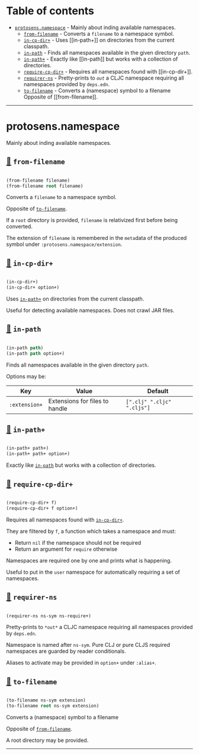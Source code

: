 # Table of contents
-  [`protosens.namespace`](#protosens.namespace)  - Mainly about inding available namespaces.
    -  [`from-filename`](#protosens.namespace/from-filename) - Converts a <code>filename</code> to a namespace symbol.
    -  [`in-cp-dir+`](#protosens.namespace/in-cp-dir+) - Uses [[in-path+]] on directories from the current classpath.
    -  [`in-path`](#protosens.namespace/in-path) - Finds all namespaces available in the given directory <code>path</code>.
    -  [`in-path+`](#protosens.namespace/in-path+) - Exactly like [[in-path]] but works with a collection of directories.
    -  [`require-cp-dir+`](#protosens.namespace/require-cp-dir+) - Requires all namespaces found with [[in-cp-dir+]].
    -  [`requirer-ns`](#protosens.namespace/requirer-ns) - Pretty-prints to <code>*out*</code> a CLJC namespace requiring all namespaces provided by <code>deps.edn</code>.
    -  [`to-filename`](#protosens.namespace/to-filename) - Converts a (namespace) symbol to a filename Opposite of [[from-filename]].

-----
# <a name="protosens.namespace">protosens.namespace</a>


Mainly about inding available namespaces.




## <a name="protosens.namespace/from-filename">[:page_facing_up:](https://github.com/protosens/monorepo.cljc/blob/develop/module/namespace/src/main/clj/protosens/namespace.clj#L17-L51) `from-filename`</a>
``` clojure

(from-filename filename)
(from-filename root filename)
```


Converts a `filename` to a namespace symbol.

   Opposite of [`to-filename`](#protosens.namespace/to-filename).

   If a `root` directory is provided, `filename` is relativized first before
   being converted.

   The extension of `filename` is remembered in the `meta`data of the produced
   symbol under `:protosens.namespace/extension`.

## <a name="protosens.namespace/in-cp-dir+">[:page_facing_up:](https://github.com/protosens/monorepo.cljc/blob/develop/module/namespace/src/main/clj/protosens/namespace.clj#L86-L103) `in-cp-dir+`</a>
``` clojure

(in-cp-dir+)
(in-cp-dir+ option+)
```


Uses [`in-path+`](#protosens.namespace/in-path+) on directories from the current classpath.
  
   Useful for detecting available namespaces.
   Does not crawl JAR files.

## <a name="protosens.namespace/in-path">[:page_facing_up:](https://github.com/protosens/monorepo.cljc/blob/develop/module/namespace/src/main/clj/protosens/namespace.clj#L107-L138) `in-path`</a>
``` clojure

(in-path path)
(in-path path option+)
```


Finds all namespaces available in the given directory `path`.

   Options may be:

   | Key           | Value                          | Default                          |
   |---------------|--------------------------------|----------------------------------|
   | `:extension+` | Extensions for files to handle | `[".clj" ".cljc" ".cljs"]` |

## <a name="protosens.namespace/in-path+">[:page_facing_up:](https://github.com/protosens/monorepo.cljc/blob/develop/module/namespace/src/main/clj/protosens/namespace.clj#L143-L159) `in-path+`</a>
``` clojure

(in-path+ path+)
(in-path+ path+ option+)
```


Exactly like [`in-path`](#protosens.namespace/in-path) but works with a collection of directories.

## <a name="protosens.namespace/require-cp-dir+">[:page_facing_up:](https://github.com/protosens/monorepo.cljc/blob/develop/module/namespace/src/main/clj/protosens/namespace.clj#L165-L200) `require-cp-dir+`</a>
``` clojure

(require-cp-dir+ f)
(require-cp-dir+ f option+)
```


Requires all namespaces found with [`in-cp-dir+`](#protosens.namespace/in-cp-dir+).

   They are filtered by `f`, a function which takes a namespace and must:
  
   - Return `nil` if the namespace should not be required
   - Return an argument for `require` otherwise

   Namespaces are required one by one and prints what is happening.
  
   Useful to put in the `user` namespace for automatically requiring a set of
   namespaces.

## <a name="protosens.namespace/requirer-ns">[:page_facing_up:](https://github.com/protosens/monorepo.cljc/blob/develop/module/namespace/src/main/clj/protosens/namespace.clj#L204-L238) `requirer-ns`</a>
``` clojure

(requirer-ns ns-sym ns-require+)
```


Pretty-prints to `*out*` a CLJC namespace requiring all namespaces provided by `deps.edn`.

   Namespace is named after `ns-sym`.
   Pure CLJ or pure CLJS required namespaces are guarded by reader conditionals.

   Aliases to activate may be provided in `option+` under `:alias+`.

## <a name="protosens.namespace/to-filename">[:page_facing_up:](https://github.com/protosens/monorepo.cljc/blob/develop/module/namespace/src/main/clj/protosens/namespace.clj#L55-L80) `to-filename`</a>
``` clojure

(to-filename ns-sym extension)
(to-filename root ns-sym extension)
```


Converts a (namespace) symbol to a filename

   Opposite of [`from-filename`](#protosens.namespace/from-filename).

   A root directory may be provided.

-----

